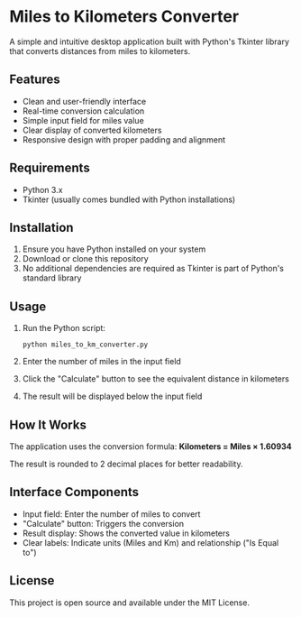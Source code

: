 # Miles to Kilometers Converter

A simple and intuitive desktop application built with Python's Tkinter library that converts distances from miles to kilometers.

## Features

- Clean and user-friendly interface
- Real-time conversion calculation
- Simple input field for miles value
- Clear display of converted kilometers
- Responsive design with proper padding and alignment

## Requirements

- Python 3.x
- Tkinter (usually comes bundled with Python installations)

## Installation

1. Ensure you have Python installed on your system
2. Download or clone this repository
3. No additional dependencies are required as Tkinter is part of Python's standard library

## Usage

1. Run the Python script:
   ```
   python miles_to_km_converter.py
   ```

2. Enter the number of miles in the input field

3. Click the "Calculate" button to see the equivalent distance in kilometers

4. The result will be displayed below the input field

## How It Works

The application uses the conversion formula:
**Kilometers = Miles × 1.60934**

The result is rounded to 2 decimal places for better readability.

## Interface Components

- Input field: Enter the number of miles to convert
- "Calculate" button: Triggers the conversion
- Result display: Shows the converted value in kilometers
- Clear labels: Indicate units (Miles and Km) and relationship ("Is Equal to")

## License

This project is open source and available under the MIT License.